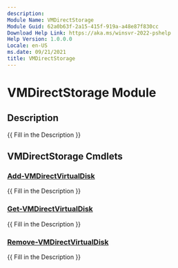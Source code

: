 ```yaml
---
description:
Module Name: VMDirectStorage
Module Guid: 62a0b63f-2a15-415f-919a-a48e87f830cc
Download Help Link: https://aka.ms/winsvr-2022-pshelp
Help Version: 1.0.0.0
Locale: en-US
ms.date: 09/21/2021
title: VMDirectStorage
---
```


# VMDirectStorage Module
## Description
{{ Fill in the Description }}

## VMDirectStorage Cmdlets
### [Add-VMDirectVirtualDisk](Add-VMDirectVirtualDisk.md)
{{ Fill in the Description }}

### [Get-VMDirectVirtualDisk](Get-VMDirectVirtualDisk.md)
{{ Fill in the Description }}

### [Remove-VMDirectVirtualDisk](Remove-VMDirectVirtualDisk.md)
{{ Fill in the Description }}

